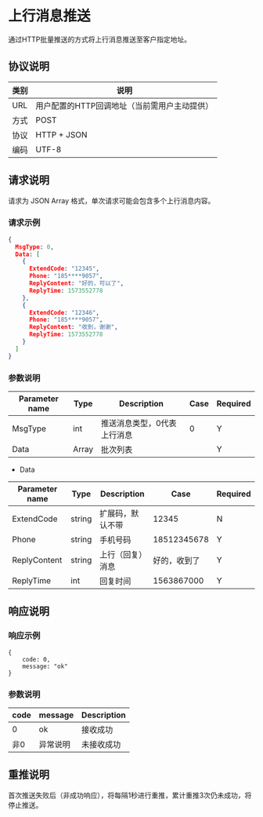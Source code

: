 # 上行消息推送

通过HTTP批量推送的方式将上行消息推送至客户指定地址。



## 协议说明

| 类别 | 说明                                         |
| ---- | -------------------------------------------- |
| URL  | 用户配置的HTTP回调地址（当前需用户主动提供） |
| 方式 | POST                                         |
| 协议 | HTTP + JSON                                  |
| 编码 | UTF-8                                        |



## 请求说明

请求为 JSON Array 格式，单次请求可能会包含多个上行消息内容。

### 请求示例

```json
{
  MsgType: 0, 
  Data: [ 
    {
      ExtendCode: "12345",      
      Phone: "185****9057",     
      ReplyContent: "好的，可以了",  
      ReplyTime: 1573552778       
    },
    {
      ExtendCode: "12346",
      Phone: "185****9057",
      ReplyContent: "收到，谢谢",
      ReplyTime: 1573552778
    }
  ]
}
```



### 参数说明

| Parameter name | Type  | Description                 | Case | Required |
| -------------- | ----- | --------------------------- | ---- | -------- |
| MsgType        | int   | 推送消息类型，0代表上行消息 | 0    | Y        |
| Data           | Array | 批次列表                    |      | Y        |

- Data

| Parameter name | Type   | Description      | Case         | Required |
| -------------- | ------ | ---------------- | ------------ | -------- |
| ExtendCode     | string | 扩展码，默认不带 | 12345        | N        |
| Phone          | string | 手机号码         | 18512345678  | Y        |
| ReplyContent   | string | 上行（回复）消息 | 好的，收到了 | Y        |
| ReplyTime      | int    | 回复时间         | 1563867000   | Y        |



## 响应说明

### 响应示例

```
{
    code: 0,
    message: "ok"
}
```



### 参数说明

| code | message  | Description |
| ---- | -------- | ----------- |
| 0    | ok       | 接收成功    |
| 非0  | 异常说明 | 未接收成功  |



## 重推说明

首次推送失败后（非成功响应），将每隔1秒进行重推，累计重推3次仍未成功，将停止推送。